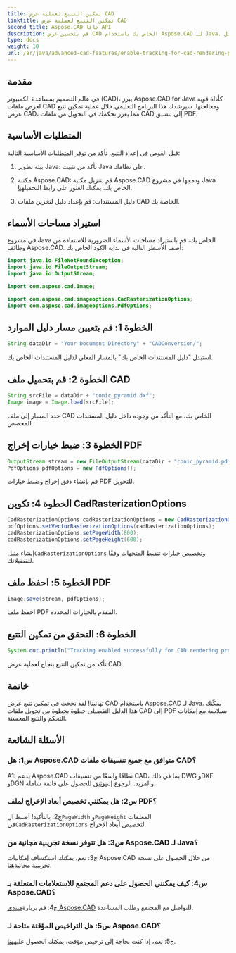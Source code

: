 ```yaml
---
title: تمكين التتبع لعملية عرض CAD
linktitle: تمكين التتبع لعملية عرض CAD
second_title: Aspose.CAD جافا API
description: قم بتحسين عرض CAD الخاص بك باستخدام Aspose.CAD لـ Java. اتبع دليلنا خطوة بخطوة لتمكين التتبع والارتقاء بتجربة تحويل PDF الخاصة بك.
type: docs
weight: 10
url: /ar/java/advanced-cad-features/enable-tracking-for-cad-rendering-process/
---
```

## مقدمة

في عالم التصميم بمساعدة الكمبيوتر (CAD)، يبرز Aspose.CAD for Java كأداة قوية لعرض ملفات CAD ومعالجتها. سيرشدك هذا البرنامج التعليمي خلال عملية تمكين تتبع عرض CAD، مما يعزز تحكمك في التحويل من ملفات CAD إلى تنسيق PDF.

## المتطلبات الأساسية

قبل الغوص في إعداد التتبع، تأكد من توفر المتطلبات الأساسية التالية:

1. بيئة تطوير Java: تأكد من تثبيت Java على نظامك.

2.  مكتبة Aspose.CAD: قم بتنزيل مكتبة Aspose.CAD ودمجها في مشروع Java الخاص بك. يمكنك العثور على رابط التحميل[هنا](https://releases.aspose.com/cad/java/).

3. دليل المستندات: قم بإعداد دليل لتخزين ملفات CAD الخاصة بك.

## استيراد مساحات الأسماء

في مشروع Java الخاص بك، قم باستيراد مساحات الأسماء الضرورية للاستفادة من وظائف Aspose.CAD. أضف الأسطر التالية في بداية الكود الخاص بك:

```java
import java.io.FileNotFoundException;
import java.io.FileOutputStream;
import java.io.OutputStream;

import com.aspose.cad.Image;

import com.aspose.cad.imageoptions.CadRasterizationOptions;
import com.aspose.cad.imageoptions.PdfOptions;
```

## الخطوة 1: قم بتعيين مسار دليل الموارد

```java
String dataDir = "Your Document Directory" + "CADConversion/";
```

استبدل "دليل المستندات الخاص بك" بالمسار الفعلي لدليل المستندات الخاص بك.

## الخطوة 2: قم بتحميل ملف CAD

```java
String srcFile = dataDir + "conic_pyramid.dxf";
Image image = Image.load(srcFile);
```

حدد المسار إلى ملف CAD الخاص بك، مع التأكد من وجوده داخل دليل المستندات المخصص.

## الخطوة 3: ضبط خيارات إخراج PDF

```java
OutputStream stream = new FileOutputStream(dataDir + "conic_pyramid.pdf");
PdfOptions pdfOptions = new PdfOptions();
```

قم بإنشاء دفق إخراج وضبط خيارات PDF للتحويل.

## الخطوة 4: تكوين CadRasterizationOptions

```java
CadRasterizationOptions cadRasterizationOptions = new CadRasterizationOptions();
pdfOptions.setVectorRasterizationOptions(cadRasterizationOptions);
cadRasterizationOptions.setPageWidth(800);
cadRasterizationOptions.setPageHeight(600);
```

 إنشاء مثيل`CadRasterizationOptions` وتخصيص خيارات تنقيط المتجهات وفقًا لتفضيلاتك.

## الخطوة 5: احفظ ملف PDF

```java
image.save(stream, pdfOptions);
```

احفظ ملف PDF المقدم بالخيارات المحددة.

## الخطوة 6: التحقق من تمكين التتبع

```java
System.out.println("Tracking enabled successfully for CAD rendering process.");
```

تأكد من تمكين التتبع بنجاح لعملية عرض CAD.

## خاتمة

تهانينا! لقد نجحت في تمكين تتبع عرض CAD باستخدام Aspose.CAD لـ Java. يمكّنك هذا الدليل التفصيلي خطوة بخطوة من تحويل ملفات CAD إلى PDF بسلاسة مع إمكانات التحكم والتتبع المحسنة.

## الأسئلة الشائعة

### س1: هل Aspose.CAD متوافق مع جميع تنسيقات ملفات CAD؟

A1: يدعم Aspose.CAD نطاقًا واسعًا من تنسيقات CAD، بما في ذلك DWG وDXF وDGN والمزيد. الرجوع إلى[توثيق](https://reference.aspose.com/cad/java/) للحصول على قائمة شاملة.

### س2: هل يمكنني تخصيص أبعاد الإخراج لملف PDF؟

 ج2: بالتأكيد! أضبط ال`PageWidth` و`PageHeight` المعلمات في`CadRasterizationOptions` لتخصيص أبعاد الإخراج.

### س3: هل تتوفر نسخة تجريبية مجانية من Aspose.CAD لـ Java؟

 ج3: نعم، يمكنك استكشاف إمكانيات Aspose.CAD من خلال الحصول على نسخة تجريبية مجانية[هنا](https://releases.aspose.com/).

### س4: كيف يمكنني الحصول على دعم المجتمع للاستعلامات المتعلقة بـ Aspose.CAD؟

 ج4: قم بزيارة[منتدى Aspose.CAD](https://forum.aspose.com/c/cad/19) للتواصل مع المجتمع وطلب المساعدة.

### س5: هل التراخيص المؤقتة متاحة لـ Aspose.CAD؟

 ج5: نعم، إذا كنت بحاجة إلى ترخيص مؤقت، يمكنك الحصول عليه[هنا](https://purchase.aspose.com/temporary-license/).